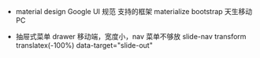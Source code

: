 - material design
  Google UI 规范
  支持的框架 materialize
  bootstrap 天生移动PC

- 抽屉式菜单
  drawer 
  移动端，宽度小，nav 菜单不够放
  slide-nav transform translatex(-100%)
  data-target="slide-out"
